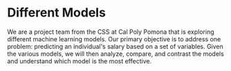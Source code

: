 # Different Models
We are a project team from the CSS at Cal Poly Pomona that is exploring different machine learning models. Our primary objective is to address one problem: predicting an individual's salary based on a set of variables. Given the various models, we will then analyze, compare, and contrast the models and understand which model is the most effective.
